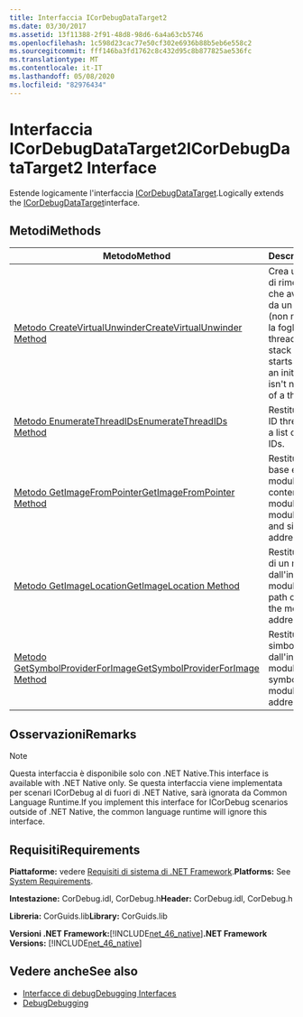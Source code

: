 ```yaml
---
title: Interfaccia ICorDebugDataTarget2
ms.date: 03/30/2017
ms.assetid: 13f11388-2f91-48d8-98d6-6a4a63cb5746
ms.openlocfilehash: 1c598d23cac77e50cf302e6936b88b5eb6e558c2
ms.sourcegitcommit: fff146ba3fd1762c8c432d95c8b877825ae536fc
ms.translationtype: MT
ms.contentlocale: it-IT
ms.lasthandoff: 05/08/2020
ms.locfileid: "82976434"
---
```

# <a name="icordebugdatatarget2-interface"></a><span data-ttu-id="1f72e-102">Interfaccia ICorDebugDataTarget2</span><span class="sxs-lookup"><span data-stu-id="1f72e-102">ICorDebugDataTarget2 Interface</span></span>
<span data-ttu-id="1f72e-103">Estende logicamente l'interfaccia [ICorDebugDataTarget](icordebugdatatarget-interface.md).</span><span class="sxs-lookup"><span data-stu-id="1f72e-103">Logically extends the [ICorDebugDataTarget](icordebugdatatarget-interface.md)interface.</span></span>  
  
## <a name="methods"></a><span data-ttu-id="1f72e-104">Metodi</span><span class="sxs-lookup"><span data-stu-id="1f72e-104">Methods</span></span>  
  
|<span data-ttu-id="1f72e-105">Metodo</span><span class="sxs-lookup"><span data-stu-id="1f72e-105">Method</span></span>|<span data-ttu-id="1f72e-106">Descrizione</span><span class="sxs-lookup"><span data-stu-id="1f72e-106">Description</span></span>|  
|------------|-----------------|  
|[<span data-ttu-id="1f72e-107">Metodo CreateVirtualUnwinder</span><span class="sxs-lookup"><span data-stu-id="1f72e-107">CreateVirtualUnwinder Method</span></span>](icordebugdatatarget2-createvirtualunwinder-method.md)|<span data-ttu-id="1f72e-108">Crea un nuovo agente di rimozione dello stack che avvia la rimozione da un contesto iniziale (non necessariamente la foglia di un thread).</span><span class="sxs-lookup"><span data-stu-id="1f72e-108">Creates a new stack unwinder that starts unwinding from an initial context (which isn't necessarily the leaf of a thread).</span></span>|  
|[<span data-ttu-id="1f72e-109">Metodo EnumerateThreadIDs</span><span class="sxs-lookup"><span data-stu-id="1f72e-109">EnumerateThreadIDs Method</span></span>](icordebugdatatarget2-enumeratethreadids-method.md)|<span data-ttu-id="1f72e-110">Restituisce un elenco di ID thread attivi.</span><span class="sxs-lookup"><span data-stu-id="1f72e-110">Returns a list of active thread IDs.</span></span>|  
|[<span data-ttu-id="1f72e-111">Metodo GetImageFromPointer</span><span class="sxs-lookup"><span data-stu-id="1f72e-111">GetImageFromPointer Method</span></span>](icordebugdatatarget2-getimagefrompointer-method.md)|<span data-ttu-id="1f72e-112">Restituisce l'indirizzo di base e le dimensioni del modulo da un indirizzo contenuto nel modulo.</span><span class="sxs-lookup"><span data-stu-id="1f72e-112">Returns the module base address and size from an address in that module.</span></span>|  
|[<span data-ttu-id="1f72e-113">Metodo GetImageLocation</span><span class="sxs-lookup"><span data-stu-id="1f72e-113">GetImageLocation Method</span></span>](icordebugdatatarget2-getimagelocation-method.md)|<span data-ttu-id="1f72e-114">Restituisce il percorso di un modulo dall'indirizzo di base del modulo.</span><span class="sxs-lookup"><span data-stu-id="1f72e-114">Returns the path of a module from the module's base address.</span></span>|  
|[<span data-ttu-id="1f72e-115">Metodo GetSymbolProviderForImage</span><span class="sxs-lookup"><span data-stu-id="1f72e-115">GetSymbolProviderForImage Method</span></span>](icordebugdatatarget2-getsymbolproviderforimage-method.md)|<span data-ttu-id="1f72e-116">Restituisce il provider di simboli per un modulo dall'indirizzo di base del modulo.</span><span class="sxs-lookup"><span data-stu-id="1f72e-116">Returns the symbol-provider for a module from the base address of that module.</span></span>|  
  
## <a name="remarks"></a><span data-ttu-id="1f72e-117">Osservazioni</span><span class="sxs-lookup"><span data-stu-id="1f72e-117">Remarks</span></span>  
  
> [!NOTE]
> <span data-ttu-id="1f72e-118">Questa interfaccia è disponibile solo con .NET Native.</span><span class="sxs-lookup"><span data-stu-id="1f72e-118">This interface is available with .NET Native only.</span></span> <span data-ttu-id="1f72e-119">Se questa interfaccia viene implementata per scenari ICorDebug al di fuori di .NET Native, sarà ignorata da Common Language Runtime.</span><span class="sxs-lookup"><span data-stu-id="1f72e-119">If you implement this interface for ICorDebug scenarios outside of .NET Native, the common language runtime will ignore this interface.</span></span>  
  
## <a name="requirements"></a><span data-ttu-id="1f72e-120">Requisiti</span><span class="sxs-lookup"><span data-stu-id="1f72e-120">Requirements</span></span>  
 <span data-ttu-id="1f72e-121">**Piattaforme:** vedere [Requisiti di sistema di .NET Framework](../../get-started/system-requirements.md).</span><span class="sxs-lookup"><span data-stu-id="1f72e-121">**Platforms:** See [System Requirements](../../get-started/system-requirements.md).</span></span>  
  
 <span data-ttu-id="1f72e-122">**Intestazione:** CorDebug.idl, CorDebug.h</span><span class="sxs-lookup"><span data-stu-id="1f72e-122">**Header:** CorDebug.idl, CorDebug.h</span></span>  
  
 <span data-ttu-id="1f72e-123">**Libreria:** CorGuids.lib</span><span class="sxs-lookup"><span data-stu-id="1f72e-123">**Library:** CorGuids.lib</span></span>  
  
 <span data-ttu-id="1f72e-124">**Versioni .NET Framework:**[!INCLUDE[net_46_native](../../../../includes/net-46-native-md.md)]</span><span class="sxs-lookup"><span data-stu-id="1f72e-124">**.NET Framework Versions:** [!INCLUDE[net_46_native](../../../../includes/net-46-native-md.md)]</span></span>  
  
## <a name="see-also"></a><span data-ttu-id="1f72e-125">Vedere anche</span><span class="sxs-lookup"><span data-stu-id="1f72e-125">See also</span></span>

- [<span data-ttu-id="1f72e-126">Interfacce di debug</span><span class="sxs-lookup"><span data-stu-id="1f72e-126">Debugging Interfaces</span></span>](debugging-interfaces.md)
- [<span data-ttu-id="1f72e-127">Debug</span><span class="sxs-lookup"><span data-stu-id="1f72e-127">Debugging</span></span>](index.md)
